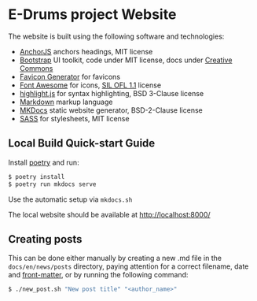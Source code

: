 # E-Drums project Website

The website is built using the following software and technologies:

- [AnchorJS] anchors headings, MIT license
- [Bootstrap] UI toolkit, code under MIT license, docs under [Creative Commons]
- [Favicon Generator] for favicons
- [Font Awesome] for icons, [SIL OFL 1.1] license
- [highlight.js] for syntax highlighting, BSD 3-Clause license
- [Markdown] markup language
- [MKDocs] static website generator, BSD-2-Clause license
- [SASS] for stylesheets, MIT license

## Local Build Quick-start Guide

Install [poetry] and run:

```bash
$ poetry install
$ poetry run mkdocs serve
```

Use the automatic setup via `mkdocs.sh`

The local website should be available at <http://localhost:8000/>

## Creating posts

This can be done either manually by creating a new .md file
in the `docs/en/news/posts` directory, paying attention for a correct filename,
date and [front-matter], or by running the following command:

```bash
$ ./new_post.sh "New post title" "<author_name>"
```


[AnchorJS]:          https://www.bryanbraun.com/anchorjs/
[Bootstrap]:         https://getbootstrap.com/
[Creative Commons]:  https://creativecommons.org/licenses/by/3.0/
[Favicon Generator]: https://realfavicongenerator.net/
[Font Awesome]:      https://fontawesome.io/
[front-matter]:      https://www.mkdocs.org/user-guide/writing-your-docs/#meta-data
[highlight.js]:      https://highlightjs.org/
[Markdown]:          https://daringfireball.net/projects/markdown/
[MKDocs]:            https://www.mkdocs.org/
[poetry]:            https://python-poetry.org/
[SASS]:              https://sass-lang.com/
[SIL OFL 1.1]:       https://scripts.sil.org/cms/scripts/page.php?item_id=OFL
